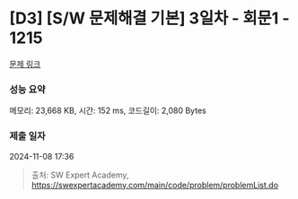 # [D3] [S/W 문제해결 기본] 3일차 - 회문1 - 1215 

[문제 링크](https://swexpertacademy.com/main/code/problem/problemDetail.do?contestProbId=AV14QpAaAAwCFAYi) 

### 성능 요약

메모리: 23,668 KB, 시간: 152 ms, 코드길이: 2,080 Bytes

### 제출 일자

2024-11-08 17:36



> 출처: SW Expert Academy, https://swexpertacademy.com/main/code/problem/problemList.do